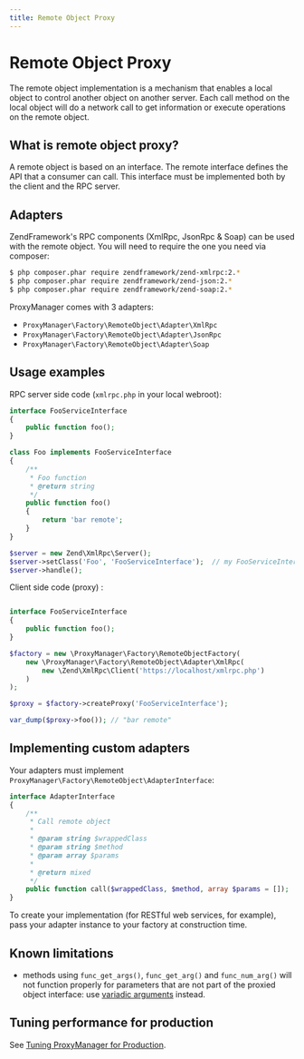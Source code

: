 ```yaml
---
title: Remote Object Proxy
---
```


# Remote Object Proxy

The remote object implementation is a mechanism that enables a local object to control another object on another server. Each 
call method on the local object will do a network call to get information or execute operations on the remote object.

## What is remote object proxy?

A remote object is based on an interface. The remote interface defines the API that a consumer can call. This interface must 
be implemented both by the client and the RPC server.

## Adapters

ZendFramework's RPC components (XmlRpc, JsonRpc & Soap) can be used with the remote object. You will need to require the one 
you need via composer:

```sh
$ php composer.phar require zendframework/zend-xmlrpc:2.*
$ php composer.phar require zendframework/zend-json:2.*
$ php composer.phar require zendframework/zend-soap:2.*
```

ProxyManager comes with 3 adapters:

 * `ProxyManager\Factory\RemoteObject\Adapter\XmlRpc`
 * `ProxyManager\Factory\RemoteObject\Adapter\JsonRpc`
 * `ProxyManager\Factory\RemoteObject\Adapter\Soap`

## Usage examples

RPC server side code (`xmlrpc.php` in your local webroot):

```php
interface FooServiceInterface
{
    public function foo();
}

class Foo implements FooServiceInterface
{
    /**
     * Foo function
     * @return string
     */
    public function foo()
    {
        return 'bar remote';
    }
}

$server = new Zend\XmlRpc\Server();
$server->setClass('Foo', 'FooServiceInterface');  // my FooServiceInterface implementation
$server->handle();
```

Client side code (proxy) :

```php

interface FooServiceInterface
{
    public function foo();
}

$factory = new \ProxyManager\Factory\RemoteObjectFactory(
    new \ProxyManager\Factory\RemoteObject\Adapter\XmlRpc(
        new \Zend\XmlRpc\Client('https://localhost/xmlrpc.php')
    )
);

$proxy = $factory->createProxy('FooServiceInterface');

var_dump($proxy->foo()); // "bar remote"
```

## Implementing custom adapters

Your adapters must implement `ProxyManager\Factory\RemoteObject\AdapterInterface`:

```php
interface AdapterInterface
{
    /**
     * Call remote object
     *
     * @param string $wrappedClass
     * @param string $method
     * @param array $params
     *
     * @return mixed
     */
    public function call($wrappedClass, $method, array $params = []);
}
```

To create your implementation (for RESTful web services, for example), pass your adapter instance to your factory at 
construction time.

## Known limitations

 * methods using `func_get_args()`, `func_get_arg()` and `func_num_arg()` will not function properly for parameters that are 
 not part of the proxied object interface: use 
 [variadic arguments](http://php.net/manual/en/functions.arguments.php#functions.variable-arg-list) instead.

## Tuning performance for production

See [Tuning ProxyManager for Production](tuning-for-production.md).
